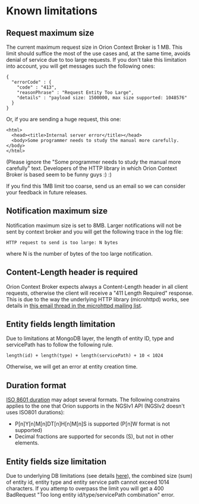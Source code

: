 # Known limitations

## Request maximum size

The current maximum request size in Orion Context Broker is 1 MB. This
limit should suffice the most of the use cases and, at the same time,
avoids denial of service due to too large requests. If you don't take
this limitation into account, you will get messages such the following
ones:

```
{
  "errorCode" : {
    "code" : "413",
    "reasonPhrase" : "Request Entity Too Large",
    "details" : "payload size: 1500000, max size supported: 1048576"
  }
}
```

Or, if you are sending a huge request, this one:

    <html>
      <head><title>Internal server error</title></head>
      <body>Some programmer needs to study the manual more carefully.</body>
    </html>

(Please ignore the "Some programmer needs to study the manual more
carefully" text. Developers of the HTTP library in which Orion Context
Broker is based seem to be funny guys :) :)

If you find this 1MB limit too coarse, send us an email so we can
consider your feedback in future releases.

## Notification maximum size

Notification maximum size is set to 8MB. Larger notifications will not be sent by context broker and you
will get the following trace in the log file:

    HTTP request to send is too large: N bytes

where N is the number of bytes of the too large notification.

## Content-Length header is required

Orion Context Broker expects always a Content-Length header in all
client requests, otherwise the client will receive a "411 Length
Required" response. This is due to the way the underlying HTTP library
(microhttpd) works, see details in [this email thread in the microhttpd
mailing
list](http://lists.gnu.org/archive/html/libmicrohttpd/2014-01/msg00063.html).

## Entity fields length limitation

Due to limitations at MongoDB layer, the length of entity ID, type and servicePath has to follow the following rule.

    length(id) + length(type) + length(servicePath) + 10 < 1024

Otherwise, we will get an error at entity creation time.

## Duration format

[ISO 8601 duration](https://en.wikipedia.org/wiki/ISO_8601#Durations) may adopt several formats. The following
constrains applies to the one that Orion supports in the NGSIv1 API (NGSIv2 doesn't uses ISO801 durations):

* P[n]Y[n]M[n]DT[n]H[n]M[n]S is supported (P[n]W format is not supported)
* Decimal fractions are supported for seconds (S), but not in other elements.

## Entity fields size limitation

Due to underlying DB limitations (see details [here](https://github.com/telefonicaid/fiware-orion/issues/1289)),
the combined size (sum) of entity id, entity type and entity service path cannot exceed 1014 characters. If you
attemp to overpass the limit you will get a 400 BadRequest "Too long entity id/type/servicePath combination" error.
